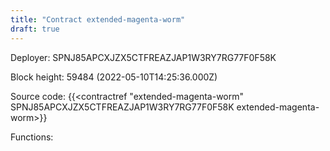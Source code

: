 ```yaml
---
title: "Contract extended-magenta-worm"
draft: true
---
```

Deployer: SPNJ85APCXJZX5CTFREAZJAP1W3RY7RG77F0F58K


 



Block height: 59484 (2022-05-10T14:25:36.000Z)

Source code: {{<contractref "extended-magenta-worm" SPNJ85APCXJZX5CTFREAZJAP1W3RY7RG77F0F58K extended-magenta-worm>}}

Functions:


